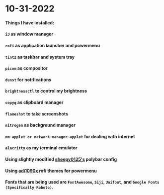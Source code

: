 # 10-31-2022

#### Things I have installed:
#### `i3` as window manager
#### `rofi` as application launcher and powermenu
#### `tint2` as taskbar and system tray
#### `picom` as compositor
#### `dunst` for notifications
#### `brightnessctl` to control my brightness
#### `copyq` as clipboard manager
#### `flameshot` to take screenshots
#### `nitrogen` as background manager
#### `nm-applet or network-manager-applet` for dealing with internet
#### `alacritty` as my terminal emulator

#### Using slightly modified [sheepy0125's](https://github.com/sheepy0125) polybar config
#### Using [adi1090x](https://github.com/adi1090x/rofi) rofi themes for powermenu
#### Fonts that are being used are `FontAwesome`, `Siji`, `Unifont`, and `Google Fonts (Specifically Roboto)`.
